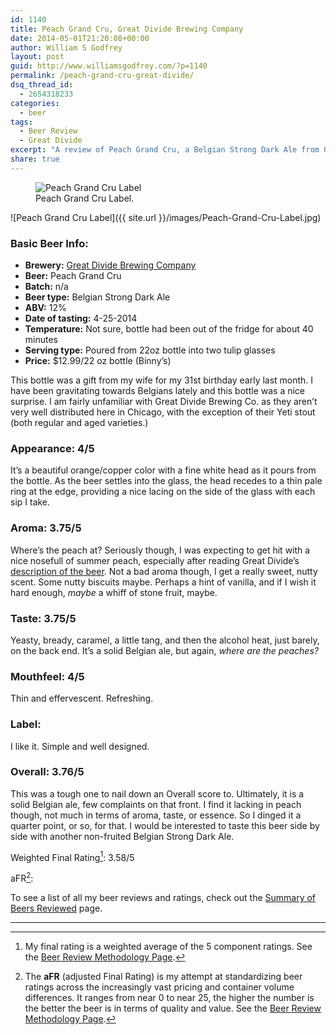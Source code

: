 ```yaml
---
id: 1140
title: Peach Grand Cru, Great Divide Brewing Company
date: 2014-05-01T21:20:08+00:00
author: William S Godfrey
layout: post
guid: http://www.williamsgodfrey.com/?p=1140
permalink: /peach-grand-cru-great-divide/
dsq_thread_id:
  - 2654318233
categories:
  - beer
tags:
  - Beer Review
  - Great Divide
excerpt: "A review of Peach Grand Cru, a Belgian Strong Dark Ale from Great Divide Brewing Company."
share: true
---
```



<figure>
  <img src="{{ site.url }}/images/Peach-Grand-Cru-Label.jpg" alt="Peach Grand Cru Label">
  <figcaption>Peach Grand Cru Label.</figcaption>
</figure>

![Peach Grand Cru Label]({{ site.url }}/images/Peach-Grand-Cru-Label.jpg)

### Basic Beer Info:

  * **Brewery:** [Great Divide Brewing Company](http://greatdivide.com/)
  * **Beer:** Peach Grand Cru
  * **Batch:** n/a
  * **Beer type:** Belgian Strong Dark Ale
  * **ABV:** 12%
  * **Date of tasting:** 4-25-2014
  * **Temperature:** Not sure, bottle had been out of the fridge for about 40 minutes
  * **Serving type:** Poured from 22oz bottle into two tulip glasses
  * **Price:** $12.99/22 oz bottle (Binny&#8217;s)

This bottle was a gift from my wife for my 31st birthday early last month. I have been gravitating towards Belgians lately and this bottle was a nice surprise. I am fairly unfamiliar with Great Divide Brewing Co. as they aren&#8217;t very well distributed here in Chicago, with the exception of their Yeti stout (both regular and aged varieties.)
  
<!--more-->

### Appearance: 4/5

It&#8217;s a beautiful orange/copper color with a fine white head as it pours from the bottle. As the beer settles into the glass, the head recedes to a thin pale ring at the edge, providing a nice lacing on the side of the glass with each sip I take.


### Aroma: 3.75/5

Where&#8217;s the peach at? Seriously though, I was expecting to get hit with a nice nosefull of summer peach, especially after reading Great Divide&#8217;s [description of the beer](http://greatdivide.com/2013/08/22/peach-grand-cru/). Not a bad aroma though, I get a really sweet, nutty scent. Some nutty biscuits maybe. Perhaps a hint of vanilla, and if I wish it hard enough, _maybe_ a whiff of stone fruit, maybe.


### Taste: 3.75/5

Yeasty, bready, caramel, a little tang, and then the alcohol heat, just barely, on the back end. It&#8217;s a solid Belgian ale, but again, _where are the peaches?_


### Mouthfeel: 4/5

Thin and effervescent. Refreshing.


### Label:

I like it. Simple and well designed.


### Overall: 3.76/5

This was a tough one to nail down an Overall score to. Ultimately, it is a solid Belgian ale, few complaints on that front. I find it lacking in peach though, not much in terms of aroma, taste, or essence. So I dinged it a quarter point, or so, for that. I would be interested to taste this beer side by side with another non-fruited Belgian Strong Dark Ale.


Weighted Final Rating[^1]: 3.58/5


aFR[^2]:  


To see a list of all my beer reviews and ratings, check out the [Summary of Beers Reviewed](http://www.williamsgodfrey.com/summary-beers-reviewed-scores/ "All reviewed beers and their ratings") page.

---

[^1]: My final rating is a weighted average of the 5 component ratings. See the [Beer Review Methodology Page](http://www.williamsgodfrey.com/beer-review-methodology/ "Beer Review Methodology").
[^2]: The **aFR** (adjusted Final Rating) is my attempt at standardizing beer ratings across the increasingly vast pricing and container volume differences. It ranges from near 0 to near 25, the higher the number is the better the beer is in terms of quality and value. See the [Beer Review Methodology Page](http://www.williamsgodfrey.com/beer-review-methodology/ "Beer Review Methodology").
